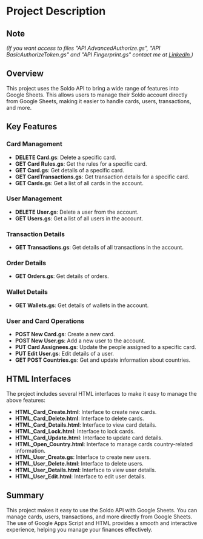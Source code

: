 
<h1>Project Description</h1>

<h2>Note</h2>
<i><p>(If you want access to files "API AdvancedAuthorize.gs", "API BasicAuthorizeToken.gs" and "API Fingerprint.gs" contact me at  <a href="https://www.linkedin.com/in/lorentbako">LinkedIn </a>)</p></i>

<h2>Overview</h2>
<p>This project uses the Soldo API to bring a wide range of features into Google Sheets. This allows users to manage their Soldo account directly from Google Sheets, making it easier to handle cards, users, transactions, and more.</p>

<h2>Key Features</h2>

<h3>Card Management</h3>
<ul>
    <li><strong>DELETE Card.gs</strong>: Delete a specific card.</li>
    <li><strong>GET Card Rules.gs</strong>: Get the rules for a specific card.</li>
    <li><strong>GET Card.gs</strong>: Get details of a specific card.</li>
    <li><strong>GET CardTransactions.gs</strong>: Get transaction details for a specific card.</li>
    <li><strong>GET Cards.gs</strong>: Get a list of all cards in the account.</li>
</ul>

<h3>User Management</h3>
<ul>
    <li><strong>DELETE User.gs</strong>: Delete a user from the account.</li>
    <li><strong>GET Users.gs</strong>: Get a list of all users in the account.</li>
</ul>

<h3>Transaction Details</h3>
<ul>
    <li><strong>GET Transactions.gs</strong>: Get details of all transactions in the account.</li>
</ul>

<h3>Order Details</h3>
<ul>
    <li><strong>GET Orders.gs</strong>: Get details of orders.</li>
</ul>

<h3>Wallet Details</h3>
<ul>
    <li><strong>GET Wallets.gs</strong>: Get details of wallets in the account.</li>
</ul>

<h3>User and Card Operations</h3>
<ul>
    <li><strong>POST New Card.gs</strong>: Create a new card.</li>
    <li><strong>POST New User.gs</strong>: Add a new user to the account.</li>
    <li><strong>PUT Card Assignees.gs</strong>: Update the people assigned to a specific card.</li>
    <li><strong>PUT Edit User.gs</strong>: Edit details of a user.</li>
    <li><strong>GET POST Countries.gs</strong>: Get and update information about countries.</li>
</ul>

<h2>HTML Interfaces</h2>
<p>The project includes several HTML interfaces to make it easy to manage the above features:</p>
<ul>
    <li><strong>HTML_Card_Create.html</strong>: Interface to create new cards.</li>
    <li><strong>HTML_Card_Delete.html</strong>: Interface to delete cards.</li>
    <li><strong>HTML_Card_Details.html</strong>: Interface to view card details.</li>
    <li><strong>HTML_Card_Lock.html</strong>: Interface to lock cards.</li>
    <li><strong>HTML_Card_Update.html</strong>: Interface to update card details.</li>
    <li><strong>HTML_Open_Country.html</strong>: Interface to manage cards country-related information.</li>
    <li><strong>HTML_User_Create.gs</strong>: Interface to create new users.</li>
    <li><strong>HTML_User_Delete.html</strong>: Interface to delete users.</li>
    <li><strong>HTML_User_Details.html</strong>: Interface to view user details.</li>
    <li><strong>HTML_User_Edit.html</strong>: Interface to edit user details.</li>
</ul>

<h2>Summary</h2>
<p>This project makes it easy to use the Soldo API with Google Sheets. You can manage cards, users, transactions, and more directly from Google Sheets. The use of Google Apps Script and HTML provides a smooth and interactive experience, helping you manage your finances effectively.</p>
